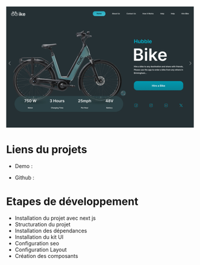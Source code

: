 ![Screenshot](https://github.com/sylvaincodes/bike/blob/main/public/images/og.jpg)

# Liens du projets

- Demo :

- Github :

# Etapes de développement

- Installation du projet avec next js
- Structuration du projet
- Installation des dépendances
- Installation du kit UI
- Configuration seo
- Configuration Layout
- Création des composants
